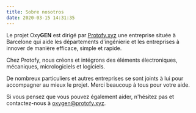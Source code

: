 ```yaml
---
title: Sobre nosotros
date: 2020-03-15 14:31:35
---
```

Le projet Oxy**GEN** est dirigé par [Protofy.xyz](https://www.protofy.xyz) une entreprise située à Barcelone qui aide les départements d'ingénierie et les entreprises à innover de manière efficace, simple et rapide.

Chez Protofy, nous créons et intégrons des éléments électroniques, mécaniques, micrologiciels et logiciels.

De nombreux particuliers et autres entreprises se sont joints à lui pour accompagner au mieux le projet. Merci beaucoup à tous pour votre aide.

Si vous pensez que vous pouvez également aider, n'hésitez pas et contactez-nous à oxygen@protofy.xyz. 
